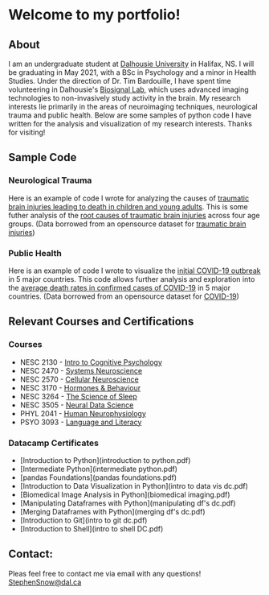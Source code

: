 # Welcome to my portfolio!


## About #
I am an undergraduate student at [Dalhousie University](https://www.dal.ca/) in Halifax, NS. I will be graduating in May 2021, with a BSc in Psychology and a minor in Health Studies. Under the direction of Dr. Tim Bardouille, I have spent time volunteering in Dalhousie's [Biosignal Lab](https://www.dal.ca/sites/biosignal-lab.html), which uses advanced imaging technologies to non-invasively study activity in the brain. My research interests lie primarily in the areas of neuroimaging techniques, neurological trauma and public health. Below are some samples of python code I have written for the analysis and visualization of my research interests. Thanks for visiting!

## Sample Code

### Neurological Trauma
Here is an example of code I wrote for analyzing the causes of [traumatic brain injuries leading to death in children and young adults](2020-10-29-230913.htm). This is some futher analysis of the [root causes of traumatic brain injuries](2020-10-29-163939.html) across four age groups. (Data borrowed from an opensource dataset for [traumatic brain injuries](https://www.kaggle.com/jessemostipak/traumatic-brain-injury-tbi))


### Public Health
Here is an example of code I wrote to visualize the [initial COVID-19 outbreak](Covid1.html) in 5 major countries. This code allows further analysis and exploration into the [average death rates in confirmed cases of COVID-19](Covid2.html) in 5 major countries. (Data borrowed from an opensource dataset for [COVID-19](https://www.kaggle.com/ashudata/covid19dataset))


## Relevant Courses and Certifications

### Courses
* NESC 2130 - [Intro to Cognitive Psychology](https://academiccalendar.dal.ca/Catalog/ViewCatalog.aspx?pageid=viewcatalog&entitytype=CID&entitycode=NESC+2130) 
* NESC 2470 - [Systems Neuroscience](https://academiccalendar.dal.ca/Catalog/ViewCatalog.aspx?pageid=viewcatalog&entitytype=CID&entitycode=NESC+2470)
* NESC 2570 - [Cellular Neuroscience](https://academiccalendar.dal.ca/Catalog/ViewCatalog.aspx?pageid=viewcatalog&entitytype=CID&entitycode=NESC+2570)
* NESC 3170 - [Hormones & Behaviour](https://academiccalendar.dal.ca/Catalog/ViewCatalog.aspx?pageid=viewcatalog&entitytype=CID&entitycode=NESC+3170)
* NESC 3264 - [The Science of Sleep](https://academiccalendar.dal.ca/Catalog/ViewCatalog.aspx?pageid=viewcatalog&entitytype=CID&entitycode=NESC+3264)
* NESC 3505 - [Neural Data Science](https://academiccalendar.dal.ca/Catalog/ViewCatalog.aspx?pageid=viewcatalog&entitytype=CID&entitycode=NESC+3505)
* PHYL 2041 -  [Human Neurophysiology](https://academiccalendar.dal.ca/Catalog/ViewCatalog.aspx?pageid=viewcatalog&entitytype=CID&entitycode=PHYL+2041)
* PSYO 3093 - [Language and Literacy](https://academiccalendar.dal.ca/Catalog/ViewCatalog.aspx?pageid=viewcatalog&entitytype=CID&entitycode=PSYO+3093)

### Datacamp Certificates
* [Introduction to Python](introduction to python.pdf)
* [Intermediate Python](intermediate python.pdf)
* [pandas Foundations](pandas foundations.pdf)
* [Introduction to Data Visualization in Python](intro to data vis dc.pdf)
* [Biomedical Image Analysis in Python](biomedical imaging.pdf)
* [Manipulating Dataframes with Python](manipulating df's dc.pdf)
* [Merging Dataframes with Python](merging df's dc.pdf)
* [Introduction to Git](intro to git dc.pdf)
* [Introduction to Shell](intro to shell DC.pdf)


## Contact:
Pleas feel free to contact me via email with any questions!
[StephenSnow@dal.ca](mailto:stephensnow@dal.ca)


